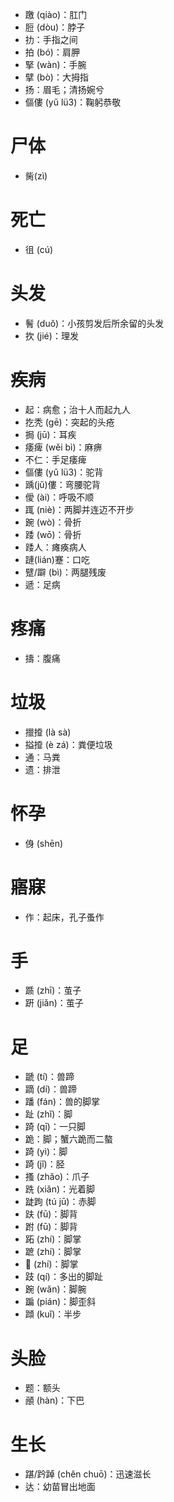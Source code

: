 * 躈 (qiào)：肛门
* 脰  (dòu)：脖子
* 扐：手指之间
* 拍 (bó)：肩胛
* 掔 (wàn)：手腕
* 擘 (bò)：大拇指
* 扬：眉毛；清扬婉兮
* 傴僂 (yǔ lü3)：鞠躬恭敬
# 尸体
* 胔(zì)
# 死亡
* 徂 (cú)
# 头发
* 鬌 (duǒ)：小孩剪发后所余留的头发
* 扻 (jié)：理发
# 疾病
* 起：病愈；治十人而起九人
* 扢秃 (gē)：突起的头疮
* 挶 (jū)：耳疾
* 痿痺 (wěi bì)：麻痹
* 不仁：手足痿痺
* 傴僂 (yǔ lü3)：驼背
* 踽(jǔ)僂：弯腰驼背
* 僾 (ài)：呼吸不顺
* 踂 (niè)：两脚并连迈不开步
* 踠 (wò)：骨折
* 踒 (wō)：骨折
* 踒人：瘫痪病人
* 蹥(lián)蹇：口吃
* 躄/躃 (bì)：两腿残废
* 遞：足病
# 疼痛
* 擣：腹痛
# 垃圾
* 擸𢶍 (là sà)
* 搤𢶍 (è zá)：粪便垃圾
* 通：马粪
* 遗：排泄

# 怀孕
* 㑗 (shēn)
# 寤寐
* 作：起床，孔子蚤作
# 手
* 踬 (zhī)：茧子
* 趼 (jiǎn)：茧子
# 足
* 蹏 (tí)：兽蹄
* 蹢 (dí)：兽蹄
* 蹯 (fán)：兽的脚掌
* 趾 (zhǐ)：脚
* 踦 (qī)：一只脚
* 跪：脚；蟹六跪而二螯
* 踦 (yì)：脚
* 踦 (jǐ)：胫
* 搔 (zhǎo)：爪子
* 跣 (xiǎn)：光着脚
* 跿跔 (tú jū)：赤脚
* 趺 (fū)：脚背
* 跗 (fū)：脚背
* 跖 (zhí)：脚掌
* 蹠 (zhí)：脚掌
* 𨂂 (zhí)：脚掌
* 跂 (qí)：多出的脚趾
* 踠 (wǎn)：脚腕
* 蹁 (pián)：脚歪斜
* 蹞 (kuǐ)：半步
# 头脸
* 题：额头
* 顄 (hàn)：下巴
# 生长
* 踸/趻踔 (chěn chuō)：迅速滋长
* 达：幼苗冒出地面